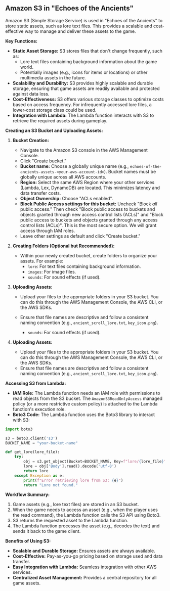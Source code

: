 ## Amazon S3 in "Echoes of the Ancients"

Amazon S3 (Simple Storage Service) is used in "Echoes of the Ancients" to store static assets, such as lore text files. This provides a scalable and cost-effective way to manage and deliver these assets to the game.

**Key Functions:**
*   **Static Asset Storage:** S3 stores files that don't change frequently, such as:
    *   Lore text files containing background information about the game world.
    *   Potentially images (e.g., icons for items or locations) or other multimedia assets in the future.
*   **Scalability and Durability:** S3 provides highly scalable and durable storage, ensuring that game assets are readily available and protected against data loss.
*   **Cost-Effectiveness:** S3 offers various storage classes to optimize costs based on access frequency. For infrequently accessed lore files, a lower-cost storage class could be used.
*   **Integration with Lambda:** The Lambda function interacts with S3 to retrieve the required assets during gameplay.

**Creating an S3 Bucket and Uploading Assets:**

1.  **Bucket Creation:**
    *   Navigate to the Amazon S3 console in the AWS Management Console.
    *   Click "Create bucket."
    *   **Bucket name:** Choose a globally unique name (e.g., `echoes-of-the-ancients-assets-<your-aws-account-id>`). Bucket names must be globally unique across all AWS accounts.
    *   **Region:** Select the same AWS Region where your other services (Lambda, Lex, DynamoDB) are located. This minimizes latency and data transfer costs.
    *   **Object Ownership:** Choose "ACLs enabled".
    *   **Block Public Access settings for this bucket:** Uncheck "Block *all* public access." Then check "Block public access to buckets and objects granted through new access control lists (ACLs)" and "Block public access to buckets and objects granted through any access control lists (ACLs)". This is the most secure option. We will grant access through IAM roles.
    *   Leave other settings as default and click "Create bucket."

2.  **Creating Folders (Optional but Recommended):**
    *   Within your newly created bucket, create folders to organize your assets. For example:
        *   `lore`: For text files containing background information.
        *   `images`: For image files.
        *   `sounds`: For sound effects (if used).

3.  **Uploading Assets:**
    *   Upload your files to the appropriate folders in your S3 bucket. You can do this through the AWS Management Console, the AWS CLI, or the AWS SDKs.
    *   Ensure that file names are descriptive and follow a consistent naming convention (e.g., `ancient_scroll_lore.txt`, `key_icon.png`).

        *   `sounds`: For sound effects (if used).

3.  **Uploading Assets:**
    *   Upload your files to the appropriate folders in your S3 bucket. You can do this through the AWS Management Console, the AWS CLI, or the AWS SDKs.
    *   Ensure that file names are descriptive and follow a consistent naming convention (e.g., `ancient_scroll_lore.txt`, `key_icon.png`).

**Accessing S3 from Lambda:**

*   **IAM Role:** The Lambda function needs an IAM role with permissions to read objects from the S3 bucket. The `AmazonS3ReadOnlyAccess` managed policy (or a more restrictive custom policy) is attached to the Lambda function's execution role.
*   **Boto3 Code:** The Lambda function uses the Boto3 library to interact with S3:

```python
import boto3

s3 = boto3.client('s3')
BUCKET_NAME = "your-bucket-name"

def get_lore(lore_file):
    try:
        obj = s3.get_object(Bucket=BUCKET_NAME, Key=f"lore/{lore_file}")
        lore = obj['Body'].read().decode('utf-8')
        return lore
    except Exception as e:
        print(f"Error retrieving lore from S3: {e}")
        return "Lore not found."
```
**Workflow Summary:**
1.    Game assets (e.g., lore text files) are stored in an S3 bucket.
2.    When the game needs to access an asset (e.g., when the player uses the read command), the Lambda function calls the S3 API using Boto3.
3.    S3 returns the requested asset to the Lambda function.
4.    The Lambda function processes the asset (e.g., decodes the text) and sends it back to the game client.

**Benefits of Using S3:**
*    **Scalable and Durable Storage:** Ensures assets are always available.
*    **Cost-Effective:** Pay-as-you-go pricing based on storage used and data transfer.
*    **Easy Integration with Lambda:** Seamless integration with other AWS services.
*    **Centralized Asset Management:** Provides a central repository for all game assets.
